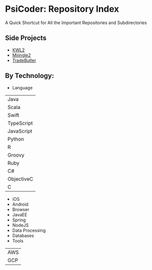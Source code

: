 # PsiCoder: Repository Index
A Quick Shortcut for All the Important Repositories and Subdirectories 

## Side Projects
- [KWL2](../../../project-kwl2)
- [Miiingle2](../../../project-mingle2)
- [TradeButler](../../../project-tradebutler)

## By Technology: 
- Language

|             |
| ----------- |
| Java        |
| Scala       |
| Swift       |
| TypeScript  |
| JavaScript  |
| Python      |
| R           |
| Groovy      |
| Ruby        |
| C#          |
| ObjectiveC  |
| C           |

- iOS
- Android
- Browser
- JavaEE
- Spring
- NodeJS
- Data Processing
- Databases
- Tools

|             |
| ----------- |
| AWS         |
| GCP         |


